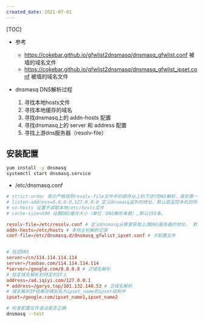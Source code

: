 ```yaml
---
created_date: 2021-07-01
---
```


[TOC]

- 参考

  - https://cokebar.github.io/gfwlist2dnsmasq/dnsmasq_gfwlist.conf 被墙的域名文件
  - https://cokebar.github.io/gfwlist2dnsmasq/dnsmasq_gfwlist_ipset.conf 被墙的域名文件

- dnsmasq DNS解析过程

  1. 寻找本地hosts文件
  2. 寻找本地缓存的域名
  3. 寻找dnsmasq上的 addn-hosts 配置
  4. 寻找dnsmasq上的 server 和 address 配置
  5. 寻找上游dns服务器（resolv-file）

## 安装配置

```bash
yum install -y dnsmasq
systemctl start dnsmasq.service
```

- /etc/dnsmasq.conf

```conf
# strict-order 表示严格按照resolv-file文件中的顺序从上到下进行DNS解析，直到第一个解析成功为止。
# listen-address=0.0.0.0,127.0.0.0 定义dnsmasq监听的地址，默认是监控本机的所有网卡上。
# no-hosts 设置不读取本地/etc/hosts文件
# cache-size=500 设置DNS缓存大小（单位：DNS解析条数）,默认150条。

resolv-file=/etc/resolv.conf # 定义dnsmasq从哪里获取上游DNS服务器的地址， 默认从/etc/resolv.conf获取。
addn-hosts=/etc/hosts # 本地主机解析记录
conf-file=/etc/dnsmasq.d/dnsmasq_gfwlist_ipset.conf # 子配置文件


# 指定DNS
server=/cn/114.114.114.114
server=/taobao.com/114.114.114.114
*server=/google.com/8.8.8.8 # 泛域名解析
# 指定域名解析到特定的IP上 
address=/ad.iqiyi.com/127.0.0.1
* address=/garys.top/101.132.140.53 # 泛域名解析
# 域名解析IP结果存储到名为ipset_name的ipset结构中
ipset=/google.com/ipset_name1,ipset_name2
```

```bash
# 检查配置文件语法是否正确
dnsmasq --test
```
